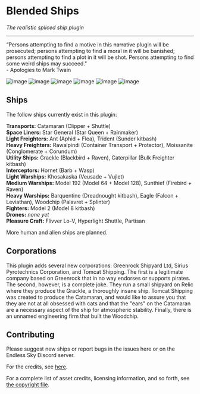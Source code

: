 # Blended Ships

_The realistic spliced ship plugin_

---

“Persons attempting to find a motive in this ~~narrative~~ plugin will be prosecuted; persons attempting to find a moral in it will be banished; persons attempting to find a plot in it will be shot. Persons attempting to find some weird ships may succeed."  
\- Apologies to Mark Twain

![image](https://badgen.net/github/release/mOctave/blended-ships)
![image](https://badgen.net/github/license/mOctave/blended-ships)
![image](https://badgen.net/github/assets-dl/mOctave/blended-ships)
![image](https://badgen.net/github/milestones/mOctave/blended-ships/1.1)
![image](https://badgen.net/github/checks/mOctave/blended-ships/main/spellcheck)
![image](https://badgen.net/github/checks/mOctave/blended-ships/main/test-parse?label=parsing)

## Ships

The follow ships currently exist in this plugin:

__Transports:__ Catamaran (Clipper + Shuttle)  
__Space Liners:__ Star General (Star Queen + Rainmaker)  
__Light Freighters:__ Ant (Aphid + Flea), Trident (Sunder kitbash)  
__Heavy Freighters:__ Rawalpindi (Container Transport + Protector), Moissanite (Conglomerate + Corundum)  
__Utility Ships:__ Grackle (Blackbird + Raven), Caterpillar (Bulk Freighter kitbash)  
__Interceptors:__ Hornet (Barb + Wasp)  
__Light Warships:__ Khosakaska (Veusade + Vujlet)  
__Medium Warships:__ Model 192 (Model 64 + Model 128), Sunthief (Firebird + Raven)  
__Heavy Warships:__ Barquentine (Dreadnought kitbash), Eagle (Falcon + Leviathan), Woodchip (Palavret + Splinter)  
__Fighters:__ Model 2 (Model 8 kitbash)  
__Drones:__ _none yet_  
__Pleasure Craft:__ Flivver Lo-V, Hyperlight Shuttle, Partisan

More human and alien ships are planned.

## Corporations

This plugin adds several new corporations: Greenrock Shipyard Ltd, Sirius Pyrotechnics Corporation, and Tomcat Shipping. The first is a legitimate company based on Greenrock that in no way endorses or supports pirates. The second, however, is a complete joke. They run a small shipyard on Relic where they produce the Grackle, a thoroughly insane ship. Tomcat Shipping was created to produce the Catamaran, and would like to assure you that they are not at all obsessed with cats and that the "ears" on the Catamaran are a necessary aspect of the ship for atmospheric stability. Finally, there is an unnamed engineering firm that built the Woodchip.

## Contributing

Please suggest new ships or report bugs in the issues here or on the Endless Sky Discord server.

For the credits, see [here](credits.txt).

For a complete list of asset credits, licensing information, and so forth, see [the copyright file](copyright).
